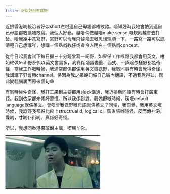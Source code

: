 ```yaml
---
title: 好似好耐冇寫野
---
```


近排香港啲統治者好似short左咁連自己母語都唔敢認。唔知幾時我地會怕到連自己母語都敢講唔敢寫。我個人好衰，越唔俾做越唔make sense 嘅規則越會去打破。咁我幾中意寫野，寫野可以令我飛黎飛去嘅思想理順一下。一路寫一路可以諗清楚自己想講咩，想講一個點嘅故仔或者令人明白一個點嘅concept。

從今日起我會試下每日攞三十分鐘黎寫一啲野，如果係工作嘅野我都會用英文，咁始終做tech野都係以英文書寫多，我真係唔識變量、函式、⋯講起依樣野都幾奇怪，當我工作嘅時候，我通常都係都係用英文黎諗野，我啲同事有時會覺得奇怪，我講講下野會轉channel。係因為我之果幾句係自己腦內翻譯，不過我覺得攰，因此變翻腦裏面原來個句😅

有啲時候仲奇怪，我打工果到主要都用slack溝通，我近排新同事有時會打廣東語。我到依家都未係好習慣。所以我係到諗，我做野嘅時候，我嘅default language就係英文。會唔會我做野嘅母語就係英文？同埋，我自覺，我用英文嘅時候，我諗野我都係比較上structrual d, logical d。廣東語嘅時候，反而傳神啲，燥啲，寸啲仆街啲。真係好奇怪。

所以，我想同香港果班僭主講，喫屎丫你。

![喫屎丫你](/assets/images/eat-shit-la-you.webp)